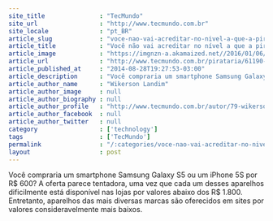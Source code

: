 ```yaml
---
site_title               : "TecMundo"
site_url                 : "http://www.tecmundo.com.br"
site_locale              : "pt_BR"
article_slug             : "voce-nao-vai-acreditar-no-nivel-a-que-a-pirataria-de-smartphones-chegou"
article_title            : "Você não vai acreditar no nível a que a pirataria de smartphones chegou"
article_image            : "https://imgnzn-a.akamaized.net//2016/01/06/06164713102807-t1200x480.jpg"
article_url              : "http://www.tecmundo.com.br/pirataria/61190-voce-nao-acreditar-nivel-pirataria-smartphones-chegou.htm"
article_published_at     : "2014-08-28T19:27:53-03:00"
article_description      : "Você compraria um smartphone Samsung Galaxy S5 ou um iPhone 5S por R$ 600? A oferta parece tentadora, uma vez que cada um desses aparelhos dificilmente está disponível nas lojas por valores abaixo dos R$ 1.800. Entretanto, aparelhos das mais diversas marcas são oferecidos em sites por valores consideravelmente mais baixos."
article_author_name      : "Wikerson Landim"
article_author_image     : null
article_author_biography : null
article_author_profile   : "http://www.tecmundo.com.br/autor/79-wikerson-landim/"
article_author_facebook  : null
article_author_twitter   : null
category                 : ['technology']
tags                     : ['TecMundo']
permalink                : "/:categories/voce-nao-vai-acreditar-no-nivel-a-que-a-pirataria-de-smartphones-chegou/"
layout                   : post
---
```


Você compraria um smartphone Samsung Galaxy S5 ou um iPhone 5S por R$ 600? A oferta parece tentadora, uma vez que cada um desses aparelhos dificilmente está disponível nas lojas por valores abaixo dos R$ 1.800. Entretanto, aparelhos das mais diversas marcas são oferecidos em sites por valores consideravelmente mais baixos.
